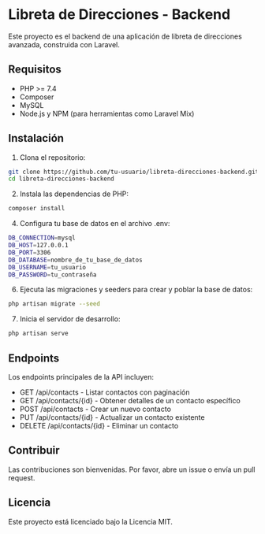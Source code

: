 # Libreta de Direcciones - Backend

Este proyecto es el backend de una aplicación de libreta de direcciones avanzada, construida con Laravel.

## Requisitos

- PHP >= 7.4
- Composer
- MySQL
- Node.js y NPM (para herramientas como Laravel Mix)

## Instalación

1. Clona el repositorio:

```bash
git clone https://github.com/tu-usuario/libreta-direcciones-backend.git
cd libreta-direcciones-backend
```
2. Instala las dependencias de PHP:
```bash
composer install
```
4. Configura tu base de datos en el archivo .env:
```bash
DB_CONNECTION=mysql
DB_HOST=127.0.0.1
DB_PORT=3306
DB_DATABASE=nombre_de_tu_base_de_datos
DB_USERNAME=tu_usuario
DB_PASSWORD=tu_contraseña
```
6. Ejecuta las migraciones y seeders para crear y poblar la base de datos:
```bash
php artisan migrate --seed
```
7. Inicia el servidor de desarrollo:
```bash
php artisan serve
```

## Endpoints
Los endpoints principales de la API incluyen:

- GET /api/contacts - Listar contactos con paginación
- GET /api/contacts/{id} - Obtener detalles de un contacto específico
- POST /api/contacts - Crear un nuevo contacto
- PUT /api/contacts/{id} - Actualizar un contacto existente
- DELETE /api/contacts/{id} - Eliminar un contacto

## Contribuir
Las contribuciones son bienvenidas. Por favor, abre un issue o envía un pull request.

## Licencia
Este proyecto está licenciado bajo la Licencia MIT.
